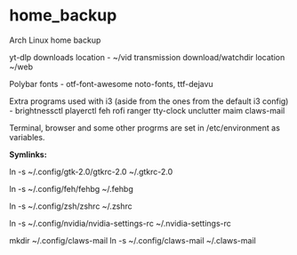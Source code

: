 # home_backup
Arch Linux home backup

yt-dlp downloads location - ~/vid
transmission download/watchdir location ~/web

Polybar fonts - otf-font-awesome noto-fonts, ttf-dejavu

Extra programs used with i3 (aside from the ones from the default i3 config) - brightnessctl playerctl feh rofi ranger tty-clock unclutter maim claws-mail

Terminal, browser and some other progrms are set in /etc/environment as variables.

<b>Symlinks:</b>

ln -s ~/.config/gtk-2.0/gtkrc-2.0 ~/.gtkrc-2.0

ln -s ~/.config/feh/fehbg ~/.fehbg

ln -s ~/.config/zsh/zshrc ~/.zshrc

ln -s ~/.config/nvidia/nvidia-settings-rc ~/.nvidia-settings-rc

mkdir ~/.config/claws-mail
ln -s ~/.config/claws-mail ~/.claws-mail
